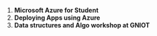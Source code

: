 1. **Microsoft Azure for Student**
2. **Deploying Apps using Azure**
3. **Data structures and Algo workshop at GNIOT**
